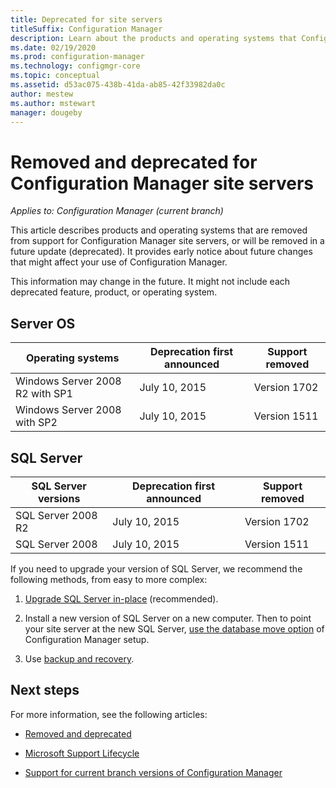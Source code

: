 ```yaml
---
title: Deprecated for site servers
titleSuffix: Configuration Manager
description: Learn about the products and operating systems that Configuration Manager no longer supports for site servers.
ms.date: 02/19/2020
ms.prod: configuration-manager
ms.technology: configmgr-core
ms.topic: conceptual
ms.assetid: d53ac075-438b-41da-ab85-42f33982da0c
author: mestew
ms.author: mstewart
manager: dougeby
---
```


# Removed and deprecated for Configuration Manager site servers

*Applies to: Configuration Manager (current branch)*

This article describes products and operating systems that are removed from support for Configuration Manager site servers, or will be removed in a future update (deprecated). It provides early notice about future changes that might affect your use of Configuration Manager.  

This information may change in the future. It might not include each deprecated feature, product, or operating system.  

## Server OS  

|Operating systems|Deprecation first announced|Support removed|
|-|-|-|
|Windows Server 2008 R2 with SP1|July 10, 2015| Version 1702|
|Windows Server 2008 with SP2|July 10, 2015|Version 1511|

## SQL Server

|SQL Server versions|Deprecation first announced|Support removed|
|-|-|-|
|SQL Server 2008 R2|July 10, 2015|Version 1702|
|SQL Server 2008|July 10, 2015|Version 1511|

If you need to upgrade your version of SQL Server, we recommend the following methods, from easy to more complex:

1. [Upgrade SQL Server in-place](../../../servers/manage/upgrade-on-premises-infrastructure.md#BKMK_SupConfigUpgradeDBSrv) (recommended).  

2. Install a new version of SQL Server on a new computer. Then to point your site server at the new SQL Server, [use the database move option](../../../servers/manage/modify-your-infrastructure.md#bkmk_dbconfig) of Configuration Manager setup.  

3. Use [backup and recovery](../../../servers/manage/backup-and-recovery.md).  

## Next steps

For more information, see the following articles:

- [Removed and deprecated](removed-and-deprecated.md)  

- [Microsoft Support Lifecycle](https://support.microsoft.com/lifecycle)  

- [Support for current branch versions of Configuration Manager](../../../servers/manage/current-branch-versions-supported.md)  

